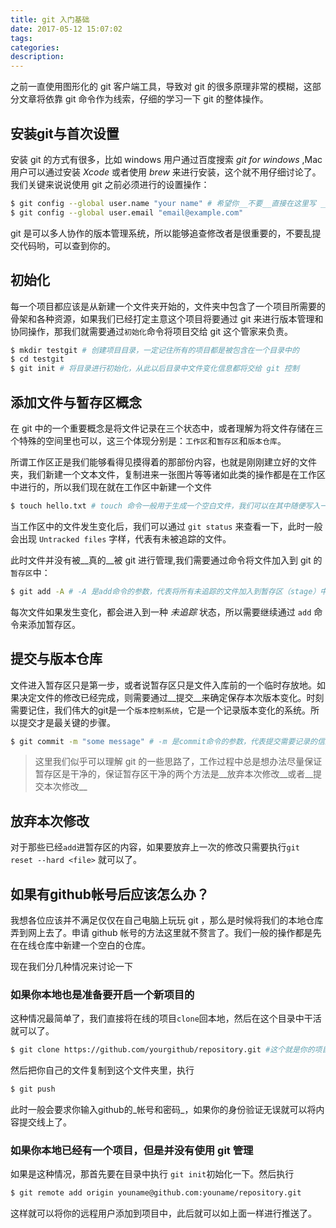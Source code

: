 ```yaml
---
title: git 入门基础
date: 2017-05-12 15:07:02
tags:
categories:
description:
---
```



之前一直使用图形化的 git 客户端工具，导致对 git 的很多原理非常的模糊，这部分文章将依靠 git 命令作为线索，仔细的学习一下 git 的整体操作。

<!-- more -->

## 安装git与首次设置

安装 git 的方式有很多，比如 windows 用户通过百度搜索 _git for windows_ ,Mac 用户可以通过安装 _Xcode_ 或者使用 _brew_ 来进行安装，这个就不用仔细讨论了。我们关键来说说使用 git 之前必须进行的设置操作：

```bash
$ git config --global user.name "your name" # 希望你__不要__直接在这里写 __“your name”__ 
$ git config --global user.email "email@example.com"
```
git 是可以多人协作的版本管理系统，所以能够追查修改者是很重要的，不要乱提交代码哟，可以查到你的。


## 初始化

每一个项目都应该是从新建一个文件夹开始的，文件夹中包含了一个项目所需要的骨架和各种资源，如果我们已经打定主意这个项目将要通过 git 来进行版本管理和协同操作，那我们就需要通过`初始化`命令将项目交给 git 这个管家来负责。

```bash
$ mkdir testgit # 创建项目目录，一定记住所有的项目都是被包含在一个目录中的
$ cd testgit
$ git init # 将目录进行初始化，从此以后目录中文件变化信息都将交给 git 控制 
```

## 添加文件与暂存区概念

在 git 中的一个重要概念是将文件记录在三个状态中，或者理解为将文件存储在三个特殊的空间里也可以，这三个体现分别是：`工作区`和`暂存区`和`版本仓库`。

所谓工作区正是我们能够看得见摸得着的那部份内容，也就是刚刚建立好的文件夹，我们新建一个文本文件，复制进来一张图片等等诸如此类的操作都是在工作区中进行的，所以我们现在就在工作区中新建一个文件

```bash
$ touch hello.txt # touch 命令一般用于生成一个空白文件，我们可以在其中随便写入一些内容
```
当工作区中的文件发生变化后，我们可以通过 `git status` 来查看一下，此时一般会出现 `Untracked files` 字样，代表有未被追踪的文件。

此时文件并没有被__真的__被 git 进行管理,我们需要通过命令将文件加入到 git 的`暂存区`中：

```bash
$ git add -A # -A 是add命令的参数，代表将所有未追踪的文件加入到暂存区（stage）中
```

每次文件如果发生变化，都会进入到一种 _未追踪_ 状态，所以需要继续通过 `add` 命令来添加暂存区。

## 提交与版本仓库

文件进入暂存区只是第一步，或者说暂存区只是文件入库前的一个临时存放地。如果决定文件的修改已经完成，则需要通过__提交__来确定保存本次版本变化。时刻需要记住，我们伟大的git是一个`版本控制系统`，它是一个记录版本变化的系统。所以提交才是最关键的步骤。

```bash
$ git commit -m "some message" # -m 是commit命令的参数，代表提交需要记录的信息，一般不要做无意义的提交，而且每次提交都应该记录内容，确保有迹可循
```

> 这里我们似乎可以理解 git 的一些思路了，工作过程中总是想办法尽量保证暂存区是干净的，保证暂存区干净的两个方法是__放弃本次修改__或者__提交本次修改__

## 放弃本次修改
对于那些已经`add`进暂存区的内容，如果要放弃上一次的修改只需要执行`git reset --hard <file>` 就可以了。

## 如果有github帐号后应该怎么办？

我想各位应该并不满足仅仅在自己电脑上玩玩 git ，那么是时候将我们的本地仓库弄到网上去了。申请 github 帐号的方法这里就不赘言了。我们一般的操作都是先在在线仓库中新建一个空白的仓库。

现在我们分几种情况来讨论一下

### 如果你本地也是准备要开启一个新项目的

这种情况最简单了，我们直接将在线的项目`clone`回本地，然后在这个目录中干活就可以了。

```bash
$ git clone https://github.com/yourgithub/repository.git #这个就是你的项目仓库地址，每个人不同的 。这里要注意，执行这个命令的目录下会出现克隆到的项目

```

然后把你自己的文件复制到这个文件夹里，执行

```bash
$ git push 
```
此时一般会要求你输入github的_帐号和密码_，如果你的身份验证无误就可以将内容提交线上了。

### 如果你本地已经有一个项目，但是并没有使用 git 管理

如果是这种情况，那首先要在目录中执行 `git init`初始化一下。然后执行
```bash
$ git remote add origin youname@github.com:youname/repository.git
```

这样就可以将你的远程用户添加到项目中，此后就可以如上面一样进行推送了。




